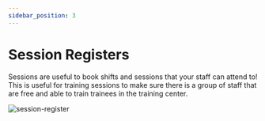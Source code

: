 ```yaml
---
sidebar_position: 3
---
```

# Session Registers
Sessions are useful to book shifts and sessions that your staff can attend to! This is useful for training sessions to make sure there is a group of staff that are free and able to train trainees in the training center.

![session-register](/img/hyra-sessiongif.gif)